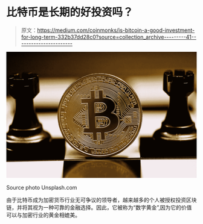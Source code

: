 # 比特币是长期的好投资吗？

> 原文：<https://medium.com/coinmonks/is-bitcoin-a-good-investment-for-long-term-332b37dd28c0?source=collection_archive---------41----------------------->

![](img/b77f8583285a62c2716e2b3ac1a9ff51.png)

Source photo Unsplash.com

由于比特币成为加密货币行业无可争议的领导者，越来越多的个人被授权投资区块链，并将其视为一种可靠的金融选择。因此，它被称为“数字黄金”,因为它的价值可以与加密行业的黄金相媲美。